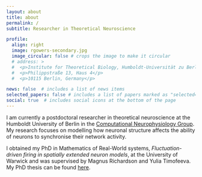 ```yaml
---
layout: about
title: about
permalink: /
subtitle: Researcher in Theoretical Neuroscience

profile:
  align: right
  image: rgowers-secondary.jpg
  image_circular: false # crops the image to make it circular
  # address: >
  #  <p>Institute for Theoretical Biology, Humboldt-Universität zu Berlin</p>
  #  <p>Philippstraße 13, Haus 4</p>
  #  <p>10115 Berlin, Germany</p>

news: false  # includes a list of news items
selected_papers: false # includes a list of papers marked as "selected={true}"
social: true  # includes social icons at the bottom of the page
---
```


I am currently a postdoctoral researcher in theoretical neuroscience at the Humboldt University of Berlin in the [Computational Neurophysiology Group](https://www.neuron-science.de/). My research focuses on modelling how neuronal structure affects the ability of neurons to synchronise their network activity.

I obtained my PhD in Mathematics of Real-World systems, _Fluctuation-driven firing in spatially extended neuron models_, at the University of Warwick and was supervised by Magnus Richardson and Yulia Timofeeva. My PhD thesis can be found [here](http://wrap.warwick.ac.uk/148007/).
